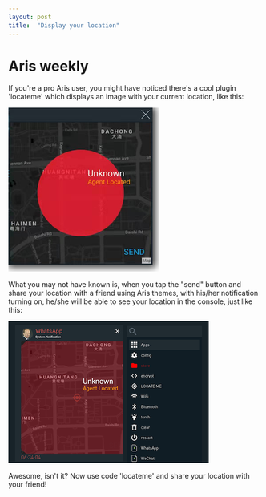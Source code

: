 ```yaml
---
layout: post
title:  "Display your location"
---
```


# Aris weekly

If you're a pro Aris user, you might have noticed there's a cool plugin 'locateme' which displays an image with your current location, like this:

![](/assets/image_locateme.png)

What you may not have known is, when you tap the "send" button and share your location with a friend using Aris themes, with his/her notification turning on, he/she will be able to see your location in the console, just like this:

![](/assets/image_locate_feed.png)

Awesome, isn't it? Now use code 'locateme' and share your location with your friend! 